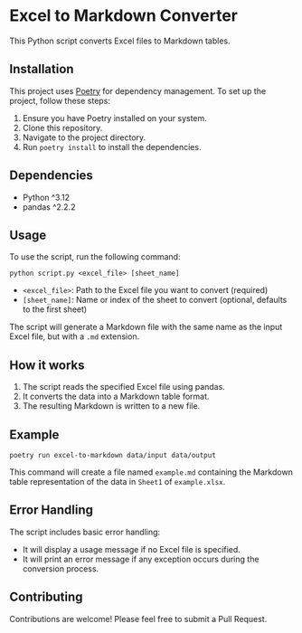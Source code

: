 # Excel to Markdown Converter

This Python script converts Excel files to Markdown tables.

## Installation

This project uses [Poetry](https://python-poetry.org/) for dependency management. To set up the project, follow these steps:

1. Ensure you have Poetry installed on your system.
2. Clone this repository.
3. Navigate to the project directory.
4. Run `poetry install` to install the dependencies.

## Dependencies

- Python ^3.12
- pandas ^2.2.2

## Usage

To use the script, run the following command:

```
python script.py <excel_file> [sheet_name]
```

- `<excel_file>`: Path to the Excel file you want to convert (required)
- `[sheet_name]`: Name or index of the sheet to convert (optional, defaults to the first sheet)

The script will generate a Markdown file with the same name as the input Excel file, but with a `.md` extension.

## How it works

1. The script reads the specified Excel file using pandas.
2. It converts the data into a Markdown table format.
3. The resulting Markdown is written to a new file.

## Example

```
poetry run excel-to-markdown data/input data/output
```

This command will create a file named `example.md` containing the Markdown table representation of the data in `Sheet1` of `example.xlsx`.

## Error Handling

The script includes basic error handling:
- It will display a usage message if no Excel file is specified.
- It will print an error message if any exception occurs during the conversion process.

## Contributing

Contributions are welcome! Please feel free to submit a Pull Request.